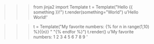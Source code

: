 >>> from jinja2 import Template
>>> t = Template("Hello {{ something }}!")
>>> t.render(something="World")
u'Hello World!'

>>> t = Template("My favorite numbers: {% for n in range(1,10) %}{{n}} " "{% endfor %}")
>>> t.render()
u'My favorite numbers: 1 2 3 4 5 6 7 8 9 '